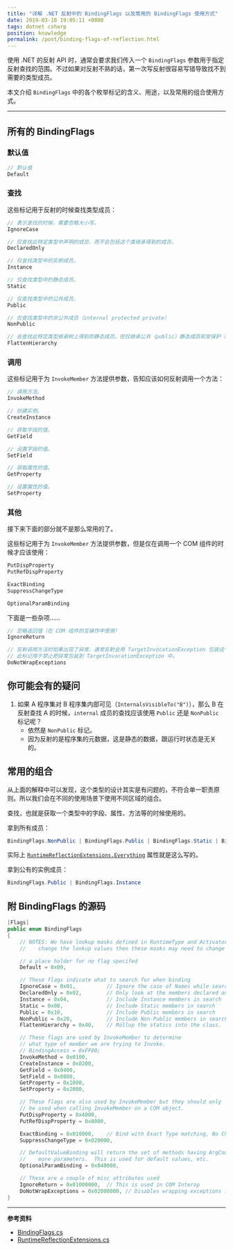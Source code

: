 ```yaml
---
title: "详解 .NET 反射中的 BindingFlags 以及常用的 BindingFlags 使用方式"
date: 2019-03-10 19:05:11 +0800
tags: dotnet csharp
position: knowledge
permalink: /post/binding-flags-of-reflection.html
---
```


使用 .NET 的反射 API 时，通常会要求我们传入一个 `BindingFlags` 参数用于指定反射查找的范围。不过如果对反射不熟的话，第一次写反射很容易写错导致找不到需要的类型成员。

本文介绍 `BindingFlags` 中的各个枚举标记的含义、用途，以及常用的组合使用方式。

---

<div id="toc"></div>

## 所有的 BindingFlags

### 默认值

```csharp
// 默认值
Default
```

### 查找

这些标记用于反射的时候查找类型成员：

```csharp
// 表示查找的时候，需要忽略大小写。
IgnoreCase

// 仅查找此特定类型中声明的成员，而不会包括这个类继承得到的成员。
DeclaredOnly

// 仅查找类型中的实例成员。
Instance

// 仅查找类型中的静态成员。
Static

// 仅查找类型中的公共成员。
Public

// 仅查找类型中的非公共成员（internal protected private）
NonPublic

// 会查找此特定类型继承树上得到的静态成员。但仅继承公共（public）静态成员和受保护（protected）静态成员；不包含私有静态成员，也不包含嵌套类型。
FlattenHierarchy
```

### 调用

这些标记用于为 `InvokeMember` 方法提供参数，告知应该如何反射调用一个方法：

```csharp
// 调用方法。
InvokeMethod

// 创建实例。
CreateInstance

// 获取字段的值。
GetField

// 设置字段的值。
SetField

// 获取属性的值。
GetProperty

// 设置属性的值。
SetProperty
```

### 其他

接下来下面的部分就不是那么常用的了。

这些标记用于为 `InvokeMember` 方法提供参数，但是仅在调用一个 COM 组件的时候才应该使用：

```csharp
PutDispProperty
PutRefDispProperty
```
 
```csharp
ExactBinding
SuppressChangeType
```
 
```csharp
OptionalParamBinding
```

下面是一些杂项……
 
```csharp
// 忽略返回值（在 COM 组件的互操作中使用）
IgnoreReturn

// 反射调用方法时如果出现了异常，通常反射会用 TargetInvocationException 包装这个异常。
// 此标记用于禁止把异常包装到 TargetInvocationException 中。
DoNotWrapExceptions
```

## 你可能会有的疑问

1. 如果 A 程序集对 B 程序集内部可见（`InternalsVisibleTo("B")`），那么 B 在反射查找 A 的时候，`internal` 成员的查找应该使用 `Public` 还是 `NonPublic` 标记呢？
    - 依然是 `NonPublic` 标记。
    - 因为反射的是程序集的元数据，这是静态的数据，跟运行时状态是无关的。

## 常用的组合

从上面的解释中可以发现，这个类型的设计其实是有问题的，不符合单一职责原则。所以我们会在不同的使用场景下使用不同区域的组合。

查找，也就是获取一个类型中的字段、属性、方法等的时候使用的。

拿到所有成员：

```csharp
BindingFlags.NonPublic | BindingFlags.Public | BindingFlags.Static | BindingFlags.Instance
```

实际上 [`RuntimeReflectionExtensions.Everything`](https://source.dot.net/#System.Runtime/System/Reflection/RuntimeReflectionExtensions.cs,a63775278f260201,references) 属性就是这么写的。

拿到公有的实例成员：

```csharp
BindingFlags.Public | BindingFlags.Instance
```

## 附 BindingFlags 的源码

```csharp
[Flags]
public enum BindingFlags
{
    // NOTES: We have lookup masks defined in RuntimeType and Activator.  If we
    //    change the lookup values then these masks may need to change also.

    // a place holder for no flag specifed
    Default = 0x00,

    // These flags indicate what to search for when binding
    IgnoreCase = 0x01,          // Ignore the case of Names while searching
    DeclaredOnly = 0x02,        // Only look at the members declared on the Type
    Instance = 0x04,            // Include Instance members in search
    Static = 0x08,              // Include Static members in search
    Public = 0x10,              // Include Public members in search
    NonPublic = 0x20,           // Include Non-Public members in search
    FlattenHierarchy = 0x40,    // Rollup the statics into the class.

    // These flags are used by InvokeMember to determine
    // what type of member we are trying to Invoke.
    // BindingAccess = 0xFF00;
    InvokeMethod = 0x0100,
    CreateInstance = 0x0200,
    GetField = 0x0400,
    SetField = 0x0800,
    GetProperty = 0x1000,
    SetProperty = 0x2000,

    // These flags are also used by InvokeMember but they should only
    // be used when calling InvokeMember on a COM object.
    PutDispProperty = 0x4000,
    PutRefDispProperty = 0x8000,

    ExactBinding = 0x010000,    // Bind with Exact Type matching, No Change type
    SuppressChangeType = 0x020000,

    // DefaultValueBinding will return the set of methods having ArgCount or 
    //    more parameters.  This is used for default values, etc.
    OptionalParamBinding = 0x040000,

    // These are a couple of misc attributes used
    IgnoreReturn = 0x01000000,  // This is used in COM Interop
    DoNotWrapExceptions = 0x02000000, // Disables wrapping exceptions in TargetInvocationException
}
```

---

**参考资料**

- [BindingFlags.cs](https://source.dot.net/#System.Private.CoreLib/shared/System/Reflection/BindingFlags.cs)
- [RuntimeReflectionExtensions.cs](https://source.dot.net/#System.Runtime/System/Reflection/RuntimeReflectionExtensions.cs)

